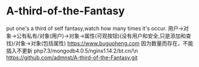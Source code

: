 # A-third-of-the-Fantasy
put one's a third of self fantasy,watch how many times it's occur.
用户->对象->公有私有/对象(用户)->对象->属性(可观按钮)(没有用户和安全,只是添加和查找)/对象->对象(包括属性)
https://www.buguoheng.com
因为数量而存在，不能插入不更新
php7.3/mongodb4.0.5/nginx1.14.2/bt.cn/\n
https://github.com/admnst/A-third-of-the-Fantasy.git